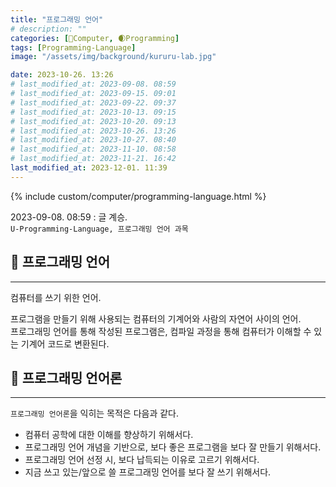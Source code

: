 ```yaml
---
title: "프로그래밍 언어"
# description: ""
categories: [💫Computer, 🌒Programming]
tags: [Programming-Language]
image: "/assets/img/background/kururu-lab.jpg"

date: 2023-10-26. 13:26
# last_modified_at: 2023-09-08. 08:59
# last_modified_at: 2023-09-15. 09:01
# last_modified_at: 2023-09-22. 09:37
# last_modified_at: 2023-10-13. 09:15
# last_modified_at: 2023-10-20. 09:13
# last_modified_at: 2023-10-26. 13:26
# last_modified_at: 2023-10-27. 08:40
# last_modified_at: 2023-11-10. 08:58
# last_modified_at: 2023-11-21. 16:42
last_modified_at: 2023-12-01. 11:39
---
```


{% include custom/computer/programming-language.html %}

2023-09-08. 08:59 : 글 계승.  
`U-Programming-Language, 프로그래밍 언어 과목`  

## 💫 프로그래밍 언어

---

컴퓨터를 쓰기 위한 언어.  

프로그램을 만들기 위해 사용되는 컴퓨터의 기계어와 사람의 자연어 사이의 언어.  
프로그래밍 언어를 통해 작성된 프로그램은, 컴파일 과정을 통해 컴퓨터가 이해할 수 있는 기계어 코드로 변환된다.  

## 💫 프로그래밍 언어론

---

`프로그래밍 언어론`을 익히는 목적은 다음과 같다.  

- 컴퓨터 공학에 대한 이해를 향상하기 위해서다.
- 프로그래밍 언어 개념을 기반으로, 보다 좋은 프로그램을 보다 잘 만들기 위해서다.
- 프로그래밍 언어 선정 시, 보다 납득되는 이유로 고르기 위해서다.
- 지금 쓰고 있는/앞으로 쓸 프로그래밍 언어를 보다 잘 쓰기 위해서다.
